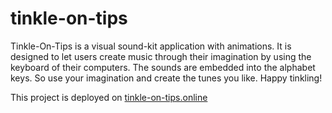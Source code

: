 # tinkle-on-tips
Tinkle-On-Tips is a visual sound-kit application with animations. It is designed to let users create music
through their imagination by using the keyboard of their computers. The sounds are embedded into the 
alphabet keys. So use your imagination and create the tunes you like. Happy tinkling!

This project is deployed on [tinkle-on-tips.online](www.tinkle-on-tips.online)
